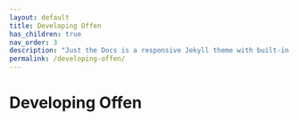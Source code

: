 ```yaml
---
layout: default
title: Developing Offen
has_children: true
nav_order: 3
description: "Just the Docs is a responsive Jekyll theme with built-in search that is easily customizable and hosted on GitHub Pages."
permalink: /developing-offen/
---
```


# Developing Offen

